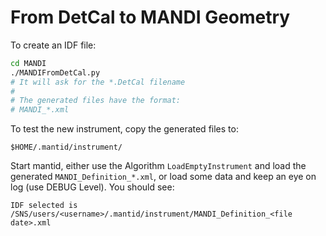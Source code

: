 # From DetCal to MANDI Geometry

To create an IDF file:

```bash
cd MANDI
./MANDIFromDetCal.py
# It will ask for the *.DetCal filename
#
# The generated files have the format:
# MANDI_*.xml
```

To test the new instrument, copy the generated files to:
```
$HOME/.mantid/instrument/
```

Start mantid, either use the Algorithm `LoadEmptyInstrument` and load the generated `MANDI_Definition_*.xml`, or load some data and keep an eye on log (use DEBUG Level). You should see:
```
IDF selected is /SNS/users/<username>/.mantid/instrument/MANDI_Definition_<file date>.xml
```
